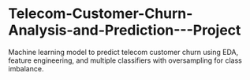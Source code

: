 # Telecom-Customer-Churn-Analysis-and-Prediction---Project
Machine learning model to predict telecom customer churn using EDA, feature engineering, and multiple classifiers with oversampling for class imbalance.
